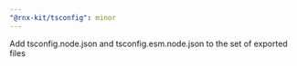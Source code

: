 ```yaml
---
"@rnx-kit/tsconfig": minor
---
```


Add tsconfig.node.json and tsconfig.esm.node.json to the set of exported files
